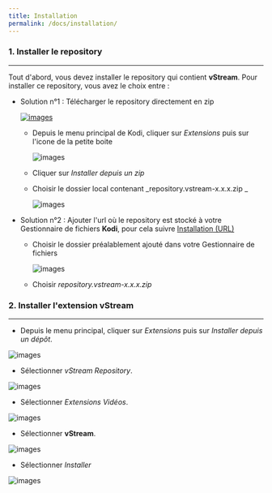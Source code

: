 ```yaml
---
title: Installation
permalink: /docs/installation/
---
```


### 1. Installer le repository
---
Tout d'abord, vous devez installer le repository qui contient **vStream**.
Pour installer ce repository, vous avez le choix entre :

- Solution n°1 : Télécharger le repository directement en zip     
     
  [![images](https://img.shields.io/badge/T%C3%A9l%C3%A9charger-Repository-blue.svg?style=for-the-badge)](https://github.com/Kodi-vStream/venom-xbmc-addons/releases/tag/0.0.3)
  
   - Depuis le menu principal de Kodi, cliquer sur _Extensions_ puis sur l'icone de la petite boite   
      
     ![images](https://github.com/Kodi-vStream/venom-xbmc-doc/raw/master/img/install_1.jpg)
     
    - Cliquer sur _Installer depuis un zip_
    - Choisir le dossier local contenant _repository.vstream-x.x.x.zip   _ 
        
      ![images](https://github.com/Kodi-vStream/venom-xbmc-doc/raw/master/img/install_2.jpg)

- Solution n°2 : Ajouter l'url où le repository est stocké à votre Gestionnaire de fichiers **Kodi**, pour cela suivre [Installation (URL)](https://kodi-vstream.github.io/docs/installation2/)
   
   - Choisir le dossier préalablement ajouté dans votre Gestionnaire de fichiers    
       
     ![images](https://github.com/Kodi-vStream/venom-xbmc-doc/raw/master/img/install_repo6.jpg)
     
   - Choisir _repository.vstream-x.x.x.zip_


### 2. Installer l'extension vStream
---

 - Depuis le menu principal, cliquer sur _Extensions_ puis sur _Installer depuis un dépôt_.
 
![images](https://github.com/Kodi-vStream/venom-xbmc-doc/raw/master/img/install_3.jpg)



- Sélectionner _vStream Repository_.

![images](https://github.com/Kodi-vStream/venom-xbmc-doc/raw/master/img/install_4.jpg)   



- Sélectionner _Extensions Vidéos_.

![images](https://github.com/Kodi-vStream/venom-xbmc-doc/raw/master/img/install_5.jpg)



- Sélectionner **vStream**.

![images](https://github.com/Kodi-vStream/venom-xbmc-doc/raw/master/img/install_6.jpg)
  
  
  
- Sélectionner _Installer_

![images](https://github.com/Kodi-vStream/venom-xbmc-doc/raw/master/img/install_7.jpg)
 
